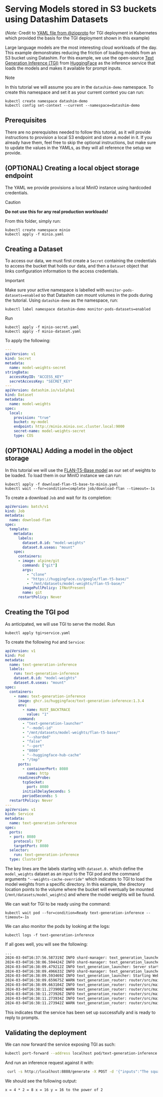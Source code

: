 # Serving Models stored in S3 buckets using Datashim Datasets

(_Note:_ Credit to [YAML file from @zioproto](https://github.com/zioproto/kube-cheshire-cat/blob/1ae8be76e333482a2656431c9e6de59f2132c79c/kubernetes/tgi.yaml) for TGI deployment in Kubernetes which provided the basis for the TGI deployment shown in this example)

Large language models are the most interesting cloud workloads of the day. This example demonstrates reducing the friction of loading models from an S3 bucket using Datashim. For this example, we use the open-source [Text Generation Inference (TGI)](https://github.com/huggingface/text-generation-inference) from [HuggingFace](https://huggingface.co/) as the inference service that loads the models and makes it available for prompt inputs. 

> [!NOTE]  
> In this tutorial we will assume you are in the `datashim-demo` namespace.
> To create this namespace and set it as your current context you can run:
> ```commandline
> kubectl create namespace datashim-demo
> kubectl config set-context --current --namespace=datashim-demo
> ```


## Prerequisites

There are no prerequisites needed to follow this tutorial, as it will provide instructions to provision a local S3 endpoint and store a model in it. If you already have them, feel free to skip the optional instructions, but make sure to update the values in the YAMLs, as they will all reference the setup we provide.

## (OPTIONAL) Creating a local object storage endpoint

The YAML we provide provisions a local MinIO instance using hardcoded credentials.

> [!CAUTION]
> **Do not use this for any real production workloads!**

From this folder, simply run:

```commandline
kubectl create namespace minio
kubectl apply -f minio.yaml
```

## Creating a Dataset

To access our data, we must first create a `Secret` containing the credentials to access the bucket that holds our data, and then a `Dataset` object that links configuration information to the access credentials.

> [!IMPORTANT]
> Make sure your active namespace is labelled with `monitor-pods-datasets=enabled` so that Datashim can mount volumes in the pods during the tutorial. Using `datashim-demo` as the namespace, run:
> ```commandline
> kubectl label namespace datashim-demo monitor-pods-datasets=enabled
> ```

Run

```commandline
kubectl apply -f minio-secret.yaml
kubectl apply -f minio-dataset.yaml
```

To apply the following:

```yaml
---
apiVersion: v1
kind: Secret
metadata:
  name: model-weights-secret
stringData:
  accessKeyID: "ACCESS_KEY"
  secretAccessKey: "SECRET_KEY"
---
apiVersion: datashim.io/v1alpha1
kind: Dataset
metadata:
  name: model-weights
spec:
  local:
    provision: "true"
    bucket: my-model
    endpoint: http://minio.minio.svc.cluster.local:9000
    secret-name: model-weights-secret
    type: COS
```

## (OPTIONAL) Adding a model in the object storage

In this tutorial we will use the [FLAN-T5-Base model](https://huggingface.co/google/flan-t5-base) as our set of weights to be loaded. To load them in our MinIO instance we can run:

```
kubectl apply -f download-flan-t5-base-to-minio.yaml
kubectl wait --for=condition=complete job/download-flan --timeout=-1s
```

To create a download `Job` and wait for its completion:

```yaml
apiVersion: batch/v1
kind: Job
metadata:
  name: download-flan
spec:
  template:
    metadata:
      labels:
        dataset.0.id: "model-weights"
        dataset.0.useas: "mount"
    spec:
      containers:
      - image: alpine/git
        command: ["git"]
        args:
          - "clone"
          - "https://huggingface.co/google/flan-t5-base/"
          - "/mnt/datasets/model-weights/flan-t5-base/"
        imagePullPolicy: IfNotPresent
        name: git
      restartPolicy: Never
```

## Creating the TGI pod

As anticipated, we will use TGI to serve the model. Run

```
kubectl apply tgi+service.yaml
```

To create the following `Pod` and `Service`:

```yaml
apiVersion: v1
kind: Pod
metadata:
  name: text-generation-inference
  labels:
    run: text-generation-inference
    dataset.0.id: "model-weights"
    dataset.0.useas: "mount"
spec:
  containers:
    - name: text-generation-inference
      image: ghcr.io/huggingface/text-generation-inference:1.3.4
      env:
        - name: RUST_BACKTRACE
          value: "1"
      command:
        - "text-generation-launcher"
        - "--model-id"
        - "/mnt/datasets/model-weights/flan-t5-base/"
        - "--sharded"
        - "false"
        - "--port"
        - "8080"
        - "--huggingface-hub-cache"
        - "/tmp"
      ports:
        - containerPort: 8080
          name: http
      readinessProbe:
        tcpSocket:
          port: 8080
        initialDelaySeconds: 5
        periodSeconds: 5
  restartPolicy: Never
---
apiVersion: v1
kind: Service
metadata:
  name: text-generation-inference
spec:
  ports:
  - port: 8080
    protocol: TCP
    targetPort: 8080
  selector:
    run: text-generation-inference
  type: ClusterIP
```

The key lines are the labels starting with `dataset.0.` which define the `model_weights` dataset as an input to the TGI pod and the command arguments `"--weights-cache-override"` which indicates to TGI to load the model weights from a specific directory. In this example, the directory location points to the volume where the bucket will eventually be mounted (`/mnt/datasets/model_weights`) and where the model weights will be found. 


We can wait for TGI to be ready using the command:
```commandline
kubectl wait pod --for=condition=Ready text-generation-inference --timeout=-1s
```

We can also monitor the pods by looking at the logs:
```commandline
kubectl logs -f text-generation-inference 
```

If all goes well, you will see the following:
```txt
...
2024-03-04T16:37:56.587319Z INFO shard-manager: text_generation_launcher: Waiting for shard to be ready... rank=0
2024-03-04T16:38:06.594424Z INFO shard-manager: text_generation_launcher: Waiting for shard to be ready... rank=0
2024-03-04T16:38:09.479212Z INFO text_generation_launcher: Server started at unix:///tmp/text-generation-server-0
2024-03-04T16:38:09.496633Z INFO shard-manager: text_generation_launcher: Shard ready in 22.918174777s rank=0
2024-03-04T16:38:09.593469Z INFO text_generation_launcher: Starting Webserver
2024-03-04T16:38:09.659675Z WARN text_generation_router: router/src/main.rs:194: no pipeline tag found for model /mnt/datasets/model-weights/flan-t5-base/
2024-03-04T16:38:09.663104Z INFO text_generation_router: router/src/main.rs:213: Warming up model
2024-03-04T16:38:11.273900Z WARN text_generation_router: router/src/main.rs:224: Model does not support automatic max batch total tokens
2024-03-04T16:38:11.273926Z INFO text_generation_router: router/src/main.rs:246: Setting max batch total tokens to 16000
2024-03-04T16:38:11.273934Z INFO text_generation_router: router/src/main.rs:247: Connected
2024-03-04T16:38:11.273942Z WARN text_generation_router: router/src/main.rs:252: Invalid hostname, defaulting to 0.0.0.0
```

This indicates that the service has been set up successfully and is ready to reply to prompts.

## Validating the deployment

We can now forward the service exposing TGI as such:

```bash
kubectl port-forward --address localhost pod/text-generation-inference 8888:8080
```

And run an inference request against it with:

```bash
 curl -s http://localhost:8888/generate -X POST -d '{"inputs":"The square root of x is the cube root of y. What is y to the power of 2, if x = 4?", "parameters":{"max_new_tokens":1000}}'  -H 'Content-Type: application/json' | jq -r .generated_text
```

We should see the following output:

```
x = 4 * 2 = 8 x = 16 y = 16 to the power of 2
```